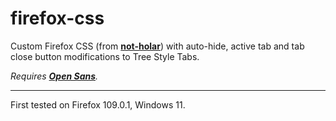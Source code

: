# firefox-css
Custom Firefox CSS (from [**not-holar**](https://github.com/not-holar/my_firefox_theme/tree/7a2d0e4ec371a283d10a42515422af001ba5b18d)) with auto-hide, active tab and tab close button modifications to Tree Style Tabs.

*Requires [**Open Sans**](https://fonts.google.com/specimen/Open+Sans).*
<hr>

First tested on Firefox 109.0.1, Windows 11.
